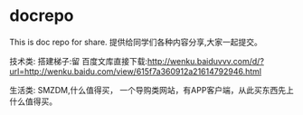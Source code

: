 # docrepo
This is doc repo for share.
提供给同学们各种内容分享,大家一起提交。

技术类:
搭建梯子:留
百度文库直接下载:http://wenku.baiduvvv.com/d/?url=http://wenku.baidu.com/view/615f7a360912a21614792946.html


生活类:
SMZDM,什么值得买，  一个导购类网站，有APP客户端，从此买东西先上什么值得买。
